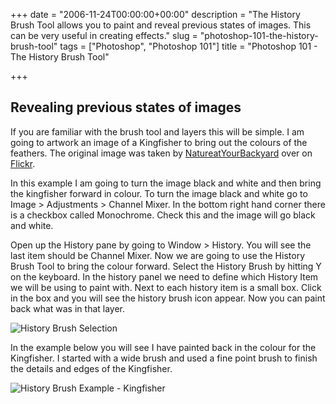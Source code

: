 +++
date = "2006-11-24T00:00:00+00:00"
description = "The History Brush Tool allows you to paint and reveal previous states of images. This can be very useful in creating effects."
slug = "photoshop-101-the-history-brush-tool"
tags = ["Photoshop", "Photoshop 101"]
title = "Photoshop 101 - The History Brush Tool"

+++

## Revealing previous states of images

If you are familiar with the brush tool and layers this will be simple. I am going to artwork an image of a Kingfisher to bring out the colours of the feathers. The original image was taken by [NatureatYourBackyard][1] over on [Flickr][2].

In this example I am going to turn the image black and white and then bring the kingfisher forward in colour. To turn the image black and white go to Image > Adjustments > Channel Mixer. In the bottom right hand corner there is a checkbox called Monochrome. Check this and the image will go black and white. 

Open up the History pane by going to Window > History. You will see the last item should be Channel Mixer. Now we are going to use the History Brush Tool to bring the colour forward. Select the History Brush by hitting Y on the keyboard. In the history panel we need to define which History Item we will be using to paint with. Next to each history item is a small box. Click in the box and you will see the history brush icon appear. Now you can paint back what was in that layer. 

![History Brush Selection][3] 

In the example below you will see I have painted back in the colour for the Kingfisher. I started with a wide brush and used a fine point brush to finish the details and edges of the Kingfisher.

![History Brush Example - Kingfisher][4]

 [1]: http://www.flickr.com/photos/64684201@N00/
 [2]: http://www.flickr.com/
 [3]: /images/articles/history_brush.gif 
 [4]: /images/articles/history_brush_example.jpg 
